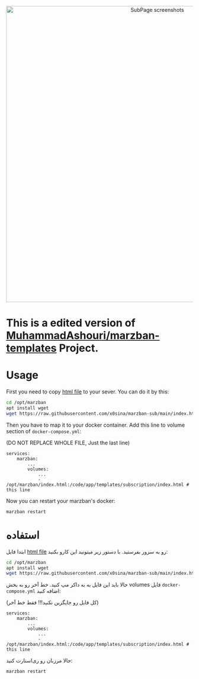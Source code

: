<p align="center">
  <a href="https://github.com/x0sina/marzban-sub" target="_blank" rel="noopener noreferrer" >
    <img src="https://github.com/x0sina/marzban-sub/blob/main/Marzban-Sub.png" alt="SubPage screenshots" width="800" height="auto">
  </a>
</p>

# This is a edited version of  <a href="https://github.com/MuhammadAshouri/marzban-templates" target="_blank" rel="noopener noreferrer" >MuhammadAshouri/marzban-templates</a> Project. 

# Usage

First you need to copy [html file](https://github.com/x0sina/marzban-sub/blob/main/index.html) to your sever. You can do it by this:

```bash
cd /opt/marzban
apt install wget
wget https://raw.githubusercontent.com/x0sina/marzban-sub/main/index.html
```

Then you have to map it to your docker container. Add this line to volume section of `docker-compose.yml`:

(DO NOT REPLACE WHOLE FILE, Just the last line)
```docker
services:
    marzban:
        ...
        volumes:
            ...
            - /opt/marzban/index.html:/code/app/templates/subscription/index.html # this line
```

Now you can restart your marzban's docker:
```
marzban restart
```

# استفاده

ابتدا فایل [html file](https://github.com/x0sina/marzban-sub/blob/main/index.html) رو به سرور بفرستید. با دستور زیر میتونید این کارو بکنید:

```bash
cd /opt/marzban
apt install wget
wget https://raw.githubusercontent.com/x0sina/marzban-sub/main/index.html
```

حالا باید این فایل به به داکر مپ کنید. خط آخر رو به بخش volumes فایل `docker-compose.yml` اضافه کنید:

(کل فایل رو جایگزین نکنید!!! فقط خط آخر)
```docker
services:
    marzban:
        ...
        volumes:
            ...
            - /opt/marzban/index.html:/code/app/templates/subscription/index.html # this line
```

حالا مرزبان رو ری‌استارت کنید:
```
marzban restart
```
